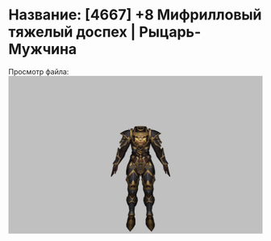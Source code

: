 # Название: [4667] +8 Мифрилловый тяжелый доспех | Рыцарь-Мужчина

Просмотр файла:
![p000021.png](p000021.png)